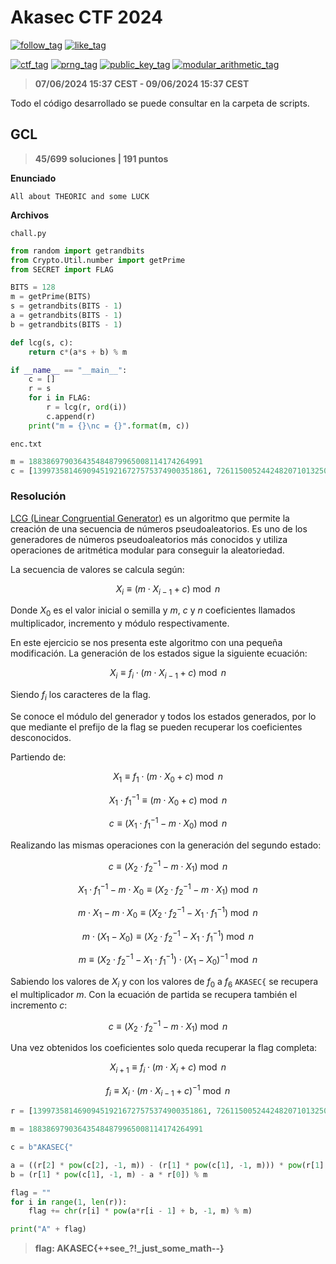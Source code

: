 # Akasec CTF 2024

[![follow_tag](https://img.shields.io/github/followers/Daysapro?label=Seguir&style=social)](https://github.com/Daysapro) [![like_tag](https://img.shields.io/github/stars/Daysapro/cryptonomicon?label=Favorito&style=social)](https://github.com/Daysapro/cryptonomicon)

[![ctf_tag](https://img.shields.io/:CTF-2ecc71.svg?labelColor=472D27&color=472D27)]() [![prng_tag](https://img.shields.io/:PRNG-2ecc71.svg?labelColor=008F39&color=008F39)]() [![public_key_tag](https://img.shields.io/:clave%20pública-2ecc71.svg?labelColor=FF0000&color=FF0000)]() [![modular_arithmetic_tag](https://img.shields.io/:aritmética%20modular-2ecc71.svg?labelColor=149AFF&color=149AFF)]()

> **07/06/2024 15:37 CEST - 09/06/2024 15:37 CEST**

Todo el código desarrollado se puede consultar en la carpeta de scripts.


## GCL

> **45/699 soluciones | 191 puntos**

**Enunciado**

    All about THEORIC and some LUCK

**Archivos**

    chall.py

```python
from random import getrandbits
from Crypto.Util.number import getPrime
from SECRET import FLAG

BITS = 128
m = getPrime(BITS)
s = getrandbits(BITS - 1)
a = getrandbits(BITS - 1)
b = getrandbits(BITS - 1)

def lcg(s, c):
    return c*(a*s + b) % m

if __name__ == "__main__":
    c = []
    r = s
    for i in FLAG:
        r = lcg(r, ord(i))
        c.append(r)
    print("m = {}\nc = {}".format(m, c))
```

    enc.txt

```python
m = 188386979036435484879965008114174264991
c = [139973581469094519216727575374900351861, 72611500524424820710132508411012420565, 140250284171774823110472025667980956543, 32777758636601391326104783245836052689, 93866424818360655182957373584240082579, 171863599957625964609271128026424910780, 79519361871833866309751703823833758895, 157560014678333843523667019607330519198, 124975940725420603096426178838171348774, 3564693226938115115868719960412136082, 171740395033004244209129576880703758137, 92351702560499873288607191820522016910, 150094682983991168941275074808189562445, 85216665671310516224623100332845098274, 16595528649897543867800038656511154165, 19125026372283368463438507438570762609, 176795229245184227193627490600890111381, 12405536363393343486876802251851443164, 21411546298976790262184367895329536928, 182888536880153351183725282563493758721, 138117470020493616013148815568927291737, 32287599436436170232396368906599005001, 163785640221676961026807618948041121515, 73960913430365454320029097511676942987, 15454719718422589834477927328058381231, 187548967342452768771256903662911504220, 159561161576243464490176365717896800999, 68751190791869748062871941359673493536, 121231243784105483671509398006895458898, 14881767206744163076100305953646446453, 175267890044871169868897060667629218625, 147751087332703693307658387948934053643, 144192171120888146499506968416035431150]
```


### Resolución

[LCG (Linear Congruential Generator)](https://en.wikipedia.org/wiki/Linear_congruential_generator) es un algoritmo que permite la creación de una secuencia de números pseudoaleatorios. Es uno de los generadores de números pseudoaleatorios más conocidos y utiliza operaciones de aritmética modular para conseguir la aleatoriedad.

La secuencia de valores se calcula según:

$$X_i \equiv (m \cdot X_{i - 1} + c) \bmod n$$

Donde $X_0$ es el valor inicial o semilla y $m$, $c$ y $n$ coeficientes llamados multiplicador, incremento y módulo respectivamente.

En este ejercicio se nos presenta este algoritmo con una pequeña modificación. La generación de los estados sigue la siguiente ecuación:

$$X_i \equiv f_i \cdot (m \cdot X_{i - 1} + c) \bmod n$$

Siendo $f_i$ los caracteres de la flag.

Se conoce el módulo del generador y todos los estados generados, por lo que mediante el prefijo de la flag se pueden recuperar los coeficientes desconocidos.

Partiendo de:

$$X_1 \equiv f_1 \cdot (m \cdot X_0 + c) \bmod n$$

$$X_1 \cdot f_1^{-1} \equiv (m \cdot X_0 + c) \bmod n$$

$$c \equiv (X_1 \cdot f_1^{-1} - m \cdot X_0) \bmod n$$

Realizando las mismas operaciones con la generación del segundo estado:

$$c \equiv (X_2 \cdot f_2^{-1} - m \cdot X_1) \bmod n$$

$$X_1 \cdot f_1^{-1} - m \cdot X_0 \equiv (X_2 \cdot f_2^{-1} - m \cdot X_1) \bmod n$$

$$m \cdot X_1 - m \cdot X_0 \equiv (X_2 \cdot f_2^{-1} - X_1 \cdot f_1^{-1}) \bmod n$$

$$m \cdot (X_1 - X_0) \equiv (X_2 \cdot f_2^{-1} - X_1 \cdot f_1^{-1}) \bmod n$$

$$m \equiv (X_2 \cdot f_2^{-1} - X_1 \cdot f_1^{-1}) \cdot (X_1 - X_0)^{-1} \bmod n$$

Sabiendo los valores de $X_i$ y con los valores de $f_0$ a $f_6$ ```AKASEC{``` se recupera el multiplicador $m$. Con la ecuación de partida se recupera también el incremento $c$:

$$c \equiv (X_2 \cdot f_2^{-1} - m \cdot X_1) \bmod n$$

Una vez obtenidos los coeficientes solo queda recuperar la flag completa:

$$X_{i + 1} \equiv f_i \cdot (m \cdot X_i + c) \bmod n$$

$$f_i  \equiv X_i \cdot (m \cdot X_{i - 1} + c)^{-1} \bmod n$$

```python
r = [139973581469094519216727575374900351861, 72611500524424820710132508411012420565, 140250284171774823110472025667980956543, 32777758636601391326104783245836052689, 93866424818360655182957373584240082579, 171863599957625964609271128026424910780, 79519361871833866309751703823833758895, 157560014678333843523667019607330519198, 124975940725420603096426178838171348774, 3564693226938115115868719960412136082, 171740395033004244209129576880703758137, 92351702560499873288607191820522016910, 150094682983991168941275074808189562445, 85216665671310516224623100332845098274, 16595528649897543867800038656511154165, 19125026372283368463438507438570762609, 176795229245184227193627490600890111381, 12405536363393343486876802251851443164, 21411546298976790262184367895329536928, 182888536880153351183725282563493758721, 138117470020493616013148815568927291737, 32287599436436170232396368906599005001, 163785640221676961026807618948041121515, 73960913430365454320029097511676942987, 15454719718422589834477927328058381231, 187548967342452768771256903662911504220, 159561161576243464490176365717896800999, 68751190791869748062871941359673493536, 121231243784105483671509398006895458898, 14881767206744163076100305953646446453, 175267890044871169868897060667629218625, 147751087332703693307658387948934053643, 144192171120888146499506968416035431150]

m = 188386979036435484879965008114174264991

c = b"AKASEC{"

a = ((r[2] * pow(c[2], -1, m)) - (r[1] * pow(c[1], -1, m))) * pow(r[1] - r[0], -1, m) % m
b = (r[1] * pow(c[1], -1, m) - a * r[0]) % m

flag = ""
for i in range(1, len(r)):
    flag += chr(r[i] * pow(a*r[i - 1] + b, -1, m) % m)

print("A" + flag)
```

> **flag: AKASEC{++see_?!_just_some_math--}**